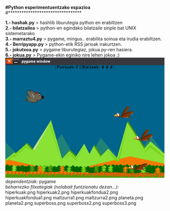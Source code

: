 <b>#Python esperimentuentzako espazioa </b>
</br>
#*********************************

<b>1.- hashak.py</b> > hashlib liburutegia python en erabiltzen
</br>
<b>2.- bilatzailea</b> > python-en egindako bilatzaile sinple bat UNIX sistemetarako
</br>
<b>3.- marraztu4.py</b> > pygame, mingus.. erabilita soinua eta irudia erabiltzen.
</br>
<b>4.- Berripyapp.py</b> > python-etik RSS jarioak irakurtzen. 
</br>
<b>5.- jokutxoa.py</b> > pygame liburutegiaz, jokua.py-ren hasiera.
</br>
<b>6.- jokua.py</b> > Pygame-ekin eginiko nire lehen jokoa ;) 
</br>
<img src="jokua_v1.png" style="align:center"/>
</br>
    <i>dependentziak:</i> pygame
</br>
    <i>beharrezko fitxategiak (nolabait funtzionatu dezan...):</i>
</br>
        hiperkuak.png
        hiperkuak2.png
        hiperkuakfondua2.png
        hiperkuakfondua1.png
        maltzurra1.png
        maltzurra2.png
        planeta.png
        planeta2.png
        superboss.png
	superboss2.png
	superboss3.png
 </br>


